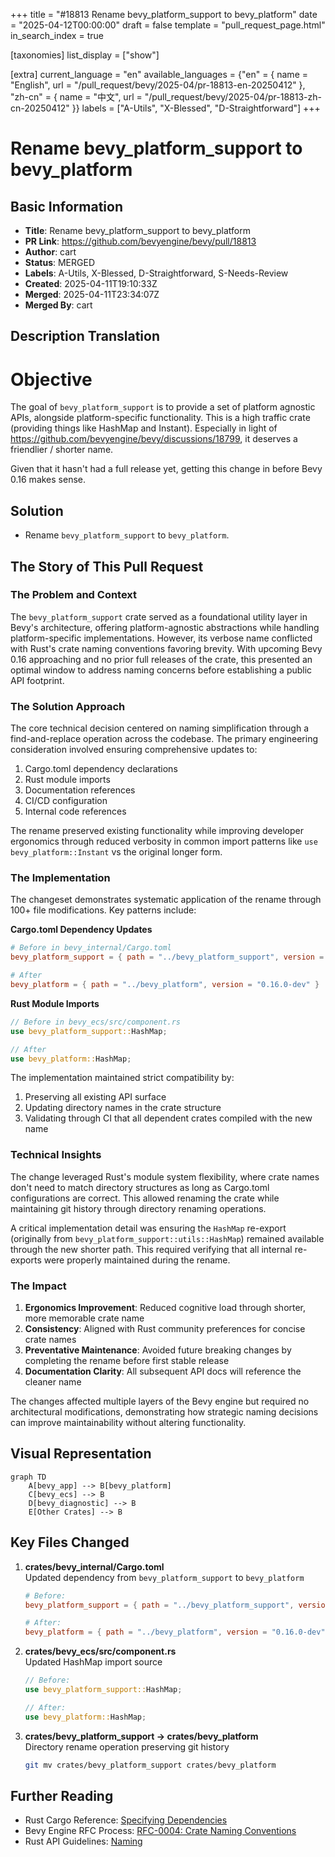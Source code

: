 +++
title = "#18813 Rename bevy_platform_support to bevy_platform"
date = "2025-04-12T00:00:00"
draft = false
template = "pull_request_page.html"
in_search_index = true

[taxonomies]
list_display = ["show"]

[extra]
current_language = "en"
available_languages = {"en" = { name = "English", url = "/pull_request/bevy/2025-04/pr-18813-en-20250412" }, "zh-cn" = { name = "中文", url = "/pull_request/bevy/2025-04/pr-18813-zh-cn-20250412" }}
labels = ["A-Utils", "X-Blessed", "D-Straightforward"]
+++

# Rename bevy_platform_support to bevy_platform

## Basic Information
- **Title**: Rename bevy_platform_support to bevy_platform  
- **PR Link**: https://github.com/bevyengine/bevy/pull/18813  
- **Author**: cart  
- **Status**: MERGED  
- **Labels**: A-Utils, X-Blessed, D-Straightforward, S-Needs-Review  
- **Created**: 2025-04-11T19:10:33Z  
- **Merged**: 2025-04-11T23:34:07Z  
- **Merged By**: cart  

## Description Translation
# Objective  

The goal of `bevy_platform_support` is to provide a set of platform agnostic APIs, alongside platform-specific functionality. This is a high traffic crate (providing things like HashMap and Instant). Especially in light of https://github.com/bevyengine/bevy/discussions/18799, it deserves a friendlier / shorter name.  

Given that it hasn't had a full release yet, getting this change in before Bevy 0.16 makes sense.  

## Solution  

- Rename `bevy_platform_support` to `bevy_platform`.  

## The Story of This Pull Request  

### The Problem and Context  
The `bevy_platform_support` crate served as a foundational utility layer in Bevy's architecture, offering platform-agnostic abstractions while handling platform-specific implementations. However, its verbose name conflicted with Rust's crate naming conventions favoring brevity. With upcoming Bevy 0.16 approaching and no prior full releases of the crate, this presented an optimal window to address naming concerns before establishing a public API footprint.

### The Solution Approach  
The core technical decision centered on naming simplification through a find-and-replace operation across the codebase. The primary engineering consideration involved ensuring comprehensive updates to:
1. Cargo.toml dependency declarations
2. Rust module imports
3. Documentation references
4. CI/CD configuration
5. Internal code references

The rename preserved existing functionality while improving developer ergonomics through reduced verbosity in common import patterns like `use bevy_platform::Instant` vs the original longer form.

### The Implementation  
The changeset demonstrates systematic application of the rename through 100+ file modifications. Key patterns include:

**Cargo.toml Dependency Updates**
```toml
# Before in bevy_internal/Cargo.toml
bevy_platform_support = { path = "../bevy_platform_support", version = "0.16.0-dev" }

# After
bevy_platform = { path = "../bevy_platform", version = "0.16.0-dev" }
```

**Rust Module Imports**
```rust
// Before in bevy_ecs/src/component.rs
use bevy_platform_support::HashMap;

// After
use bevy_platform::HashMap;
```

The implementation maintained strict compatibility by:
1. Preserving all existing API surface
2. Updating directory names in the crate structure
3. Validating through CI that all dependent crates compiled with the new name

### Technical Insights  
The change leveraged Rust's module system flexibility, where crate names don't need to match directory structures as long as Cargo.toml configurations are correct. This allowed renaming the crate while maintaining git history through directory renaming operations.

A critical implementation detail was ensuring the `HashMap` re-export (originally from `bevy_platform_support::utils::HashMap`) remained available through the new shorter path. This required verifying that all internal re-exports were properly maintained during the rename.

### The Impact  
1. **Ergonomics Improvement**: Reduced cognitive load through shorter, more memorable crate name
2. **Consistency**: Aligned with Rust community preferences for concise crate names
3. **Preventative Maintenance**: Avoided future breaking changes by completing the rename before first stable release
4. **Documentation Clarity**: All subsequent API docs will reference the cleaner name

The changes affected multiple layers of the Bevy engine but required no architectural modifications, demonstrating how strategic naming decisions can improve maintainability without altering functionality.

## Visual Representation  

```mermaid
graph TD
    A[bevy_app] --> B[bevy_platform]
    C[bevy_ecs] --> B
    D[bevy_diagnostic] --> B
    E[Other Crates] --> B
```

## Key Files Changed  

1. **crates/bevy_internal/Cargo.toml**  
   Updated dependency from `bevy_platform_support` to `bevy_platform`  
   ```toml
   # Before:
   bevy_platform_support = { path = "../bevy_platform_support", version = "0.16.0-dev" }
   
   # After: 
   bevy_platform = { path = "../bevy_platform", version = "0.16.0-dev" }
   ```

2. **crates/bevy_ecs/src/component.rs**  
   Updated HashMap import source  
   ```rust
   // Before:
   use bevy_platform_support::HashMap;
   
   // After:
   use bevy_platform::HashMap;
   ```

3. **crates/bevy_platform_support → crates/bevy_platform**  
   Directory rename operation preserving git history  
   ```bash
   git mv crates/bevy_platform_support crates/bevy_platform
   ```

## Further Reading  
- Rust Cargo Reference: [Specifying Dependencies](https://doc.rust-lang.org/cargo/reference/specifying-dependencies.html)  
- Bevy Engine RFC Process: [RFC-0004: Crate Naming Conventions](https://github.com/bevyengine/rfcs/blob/main/rfcs/0004-crate-naming-conventions.md)  
- Rust API Guidelines: [Naming](https://rust-lang.github.io/api-guidelines/naming.html)